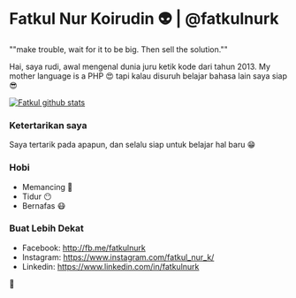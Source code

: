 # Fatkul Nur Koirudin :alien: | @fatkulnurk

""make trouble, wait for it to be big.  Then sell the solution.""

Hai, saya rudi, awal mengenal dunia juru ketik kode dari tahun 2013. My mother language is a PHP 😍 tapi kalau disuruh belajar bahasa lain saya siap :sunglasses:

[![Fatkul github stats](https://github-readme-stats.vercel.app/api?username=fatkulnurk)](https://github.com/fatkulnurk)

### Ketertarikan saya
Saya tertarik pada apapun, dan selalu siap untuk belajar hal baru 😁

### Hobi
- Memancing :tropical_fish:
- Tidur :no_mouth:
- Bernafas :mask:

### Buat Lebih Dekat
- Facebook: <http://fb.me/fatkulnurk>
- Instagram: <https://www.instagram.com/fatkul_nur_k/>
- Linkedin: <https://www.linkedin.com/in/fatkulnurk>

:tropical_fish:
